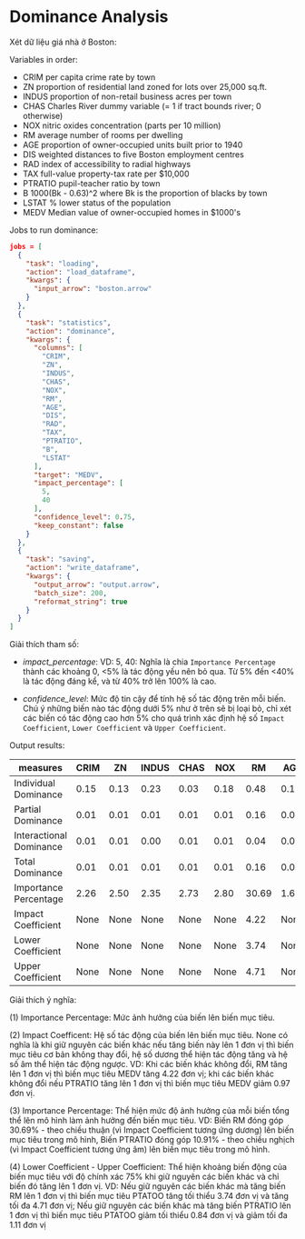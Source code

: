 # Dominance Analysis


Xét dữ liệu giá nhà ở Boston:

Variables in order:

- CRIM     per capita crime rate by town
- ZN       proportion of residential land zoned for lots over 25,000 sq.ft.
- INDUS    proportion of non-retail business acres per town
- CHAS     Charles River dummy variable (= 1 if tract bounds river; 0 otherwise)
- NOX      nitric oxides concentration (parts per 10 million)
- RM       average number of rooms per dwelling
- AGE      proportion of owner-occupied units built prior to 1940
- DIS      weighted distances to five Boston employment centres
- RAD      index of accessibility to radial highways
- TAX      full-value property-tax rate per $10,000
- PTRATIO  pupil-teacher ratio by town
- B        1000(Bk - 0.63)^2 where Bk is the proportion of blacks by town
- LSTAT    % lower status of the population
- MEDV     Median value of owner-occupied homes in $1000's

Jobs to run dominance:

```json
jobs = [
  {
    "task": "loading",
    "action": "load_dataframe",
    "kwargs": {
      "input_arrow": "boston.arrow"
    }
  },
  {
    "task": "statistics",
    "action": "dominance",
    "kwargs": {
      "columns": [
        "CRIM",
        "ZN",
        "INDUS",
        "CHAS",
        "NOX",
        "RM",
        "AGE",
        "DIS",
        "RAD",
        "TAX",
        "PTRATIO",
        "B",
        "LSTAT"
      ],
      "target": "MEDV",
      "impact_percentage": [
        5,
        40
      ],
      "confidence_level": 0.75,
      "keep_constant": false
    }
  },
  {
    "task": "saving",
    "action": "write_dataframe",
    "kwargs": {
      "output_arrow": "output.arrow",
      "batch_size": 200,
      "reformat_string": true
    }
  }
]
```

Giải thích tham số:

- *impact_percentage*: VD: 5, 40: Nghĩa là chia `Importance Percentage` thành các khoảng 0, <5% là tác động yếu nên bỏ qua. Từ 5% đến <40% là tác động đáng kể, và từ 40% trở lên 100% là cao.

- *confidence_level*: Mức độ tin cậy để tính hệ số tác động trên mỗi biến. Chú ý những biến nào tác động dưới 5% như ở trên sẽ bị loại bỏ, chỉ xét các biến có tác động cao hơn 5% cho quá trình xác định hệ số `Impact Coefficient`, `Lower Coefficient` và `Upper Coefficient`.

Output results:

| __measures__ | CRIM | ZN | INDUS | CHAS | NOX | RM | AGE | DIS | RAD | TAX | PTRATIO | B | LSTAT |
| --- | --- | --- | --- | --- | --- | --- | --- | --- | --- | --- | --- | --- | --- |
| Individual Dominance | 0.15 | 0.13 | 0.23 | 0.03 | 0.18 | 0.48 | 0.14 | 0.06 | 0.15 | 0.22 | 0.26 | 0.11 | 0.54 |
| Partial Dominance | 0.01 | 0.01 | 0.01 | 0.01 | 0.01 | 0.16 | 0.01 | 0.03 | 0.01 | 0.01 | 0.06 | 0.01 | 0.17 |
| Interactional Dominance | 0.01 | 0.01 | 0.00 | 0.01 | 0.01 | 0.04 | 0.00 | 0.03 | 0.01 | 0.01 | 0.03 | 0.01 | 0.06 |
| Total Dominance | 0.01 | 0.01 | 0.01 | 0.01 | 0.01 | 0.16 | 0.01 | 0.03 | 0.01 | 0.01 | 0.06 | 0.01 | 0.17 |
| Importance Percentage | 2.26 | 2.50 | 2.35 | 2.73 | 2.80 | 30.69 | 1.66 | 5.91 | 1.63 | 2.49 | 10.91 | 2.36 | 31.72 |
| Impact Coefficient | None | None | None | None | None | 4.22 | None | -0.55 | None | None | -0.97 | None | -0.67 |
| Lower Coefficient | None | None | None | None | None | 3.74 | None | -0.70 | None | None | -1.11 | None | -0.72 |
| Upper Coefficient | None | None | None | None | None | 4.71 | None | -0.41 | None | None | -0.84 | None | -0.61 |**

Giải thích ý nghĩa:

(1) Importance Percentage: Mức ảnh hưởng của biến lên biến mục tiêu.

(2) Impact Coefficent: Hệ số tác động của biến lên biến mục tiêu. None có nghĩa là khi giữ nguyên các biến khác nếu tăng biến này lên 1 đơn vị thì biến mục tiêu cơ bản không thay đổi, hệ số dương thể hiện tác động tăng và hệ số âm thể hiện tác động ngược. VD: Khi các biến khác không đổi, RM tăng lên 1 đơn vị thì biến mục tiêu MEDV tăng 4.22 đơn vị; khi các biến khác không đổi nếu PTRATIO tăng lên 1 đơn vị thì biến mục tiêu MEDV giảm 0.97 đơn vị.

(3) Importance Percentage: Thể hiện mức độ ảnh hưởng của mỗi biến tổng thể lên mô hình làm ảnh hưởng đến biến mục tiêu. VD: Biến RM đóng góp 30.69% - theo chiều thuận (vì Impact Coefficient tương ứng dương) lên biến mục tiêu trong mô hình, Biến PTRATIO đóng góp 10.91% - theo chiều nghịch (vì Impact Coefficient tương ứng âm) lên biến mục tiêu trong mô hình.

(4) Lower Coefficient - Upper Coefficient: Thể hiện khoảng biến động của biến mục tiêu với độ chính xác 75% khi giữ nguyên các biến khác và chỉ biến đó tăng lên 1 đơn vị. VD: Nếu giữ nguyên các biến khác mà tăng biến RM lên 1 đơn vị thì biến mục tiêu PTATOO tăng tối thiểu 3.74 đơn vị và tăng tối đa 4.71 đơn vị; Nếu giữ nguyên các biến khác mà tăng biến PTRATIO lên 1 đơn vị thì biến mục tiêu PTATOO giảm tối thiểu 0.84 đơn vị và giảm tối đa 1.11 đơn vị

